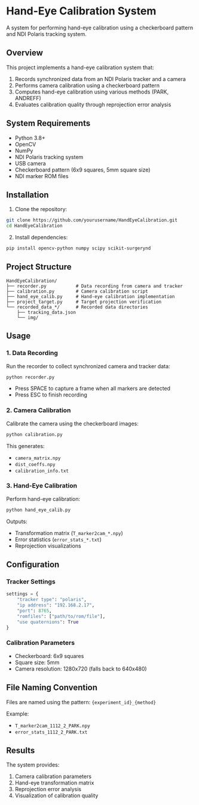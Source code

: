 # Hand-Eye Calibration System

A system for performing hand-eye calibration using a checkerboard pattern and NDI Polaris tracking system.

## Overview

This project implements a hand-eye calibration system that:
1. Records synchronized data from an NDI Polaris tracker and a camera
2. Performs camera calibration using a checkerboard pattern
3. Computes hand-eye calibration using various methods (PARK, ANDREFF)
4. Evaluates calibration quality through reprojection error analysis

## System Requirements

- Python 3.8+
- OpenCV
- NumPy
- NDI Polaris tracking system
- USB camera
- Checkerboard pattern (6x9 squares, 5mm square size)
- NDI marker ROM files

## Installation

1. Clone the repository:
```bash
git clone https://github.com/yourusername/HandEyeCalibration.git
cd HandEyeCalibration
```

2. Install dependencies:
```bash
pip install opencv-python numpy scipy scikit-surgerynd
```

## Project Structure

```
HandEyeCalibration/
├── recorder.py           # Data recording from camera and tracker
├── calibration.py        # Camera calibration script
├── hand_eye_calib.py     # Hand-eye calibration implementation
├── project_target.py     # Target projection verification
└── recorded_data_*/      # Recorded data directories
    ├── tracking_data.json
    └── img/
```

## Usage

### 1. Data Recording

Run the recorder to collect synchronized camera and tracker data:

```bash
python recorder.py
```
- Press SPACE to capture a frame when all markers are detected
- Press ESC to finish recording

### 2. Camera Calibration

Calibrate the camera using the checkerboard images:

```bash
python calibration.py
```

This generates:
- `camera_matrix.npy`
- `dist_coeffs.npy`
- `calibration_info.txt`

### 3. Hand-Eye Calibration

Perform hand-eye calibration:

```bash
python hand_eye_calib.py
```

Outputs:
- Transformation matrix (`T_marker2cam_*.npy`)
- Error statistics (`error_stats_*.txt`)
- Reprojection visualizations

## Configuration

### Tracker Settings
```python
settings = {
    "tracker type": "polaris",
    "ip address": "192.168.2.17",
    "port": 8765,
    "romfiles": ["path/to/rom/file"],
    "use quaternions": True
}
```

### Calibration Parameters
- Checkerboard: 6x9 squares
- Square size: 5mm
- Camera resolution: 1280x720 (falls back to 640x480)

## File Naming Convention

Files are named using the pattern:
`{experiment_id}_{method}`

Example:
- `T_marker2cam_1112_2_PARK.npy`
- `error_stats_1112_2_PARK.txt`

## Results

The system provides:
1. Camera calibration parameters
2. Hand-eye transformation matrix
3. Reprojection error analysis
4. Visualization of calibration quality

